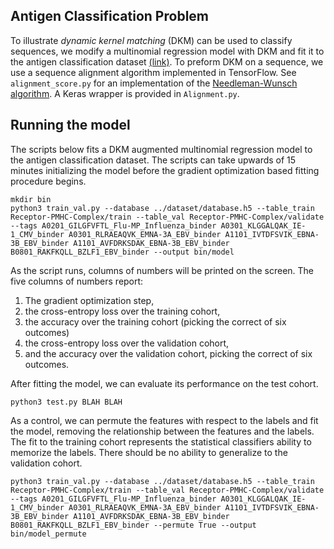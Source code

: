 ## Antigen Classification Problem

To illustrate *dynamic kernel matching* (DKM) can be used to classify sequences, we modify a multinomial regression model with DKM and fit it to the antigen classification dataset [(link)](https://github.com/jostmey/dkm/tree/master/antigen-classification-problem/dataset). To preform DKM on a sequence, we use a sequence alignment algorithm implemented in TensorFlow. See `alignment_score.py` for an implementation of the [Needleman-Wunsch algorithm](https://en.wikipedia.org/wiki/Needleman–Wunsch_algorithm). A Keras wrapper is provided in `Alignment.py`.

## Running the model

The scripts below fits a DKM augmented multinomial regression model to the antigen classification dataset. The scripts can take upwards of 15 minutes initializing the model before the gradient optimization based fitting procedure begins.

```
mkdir bin
python3 train_val.py --database ../dataset/database.h5 --table_train Receptor-PMHC-Complex/train --table_val Receptor-PMHC-Complex/validate --tags A0201_GILGFVFTL_Flu-MP_Influenza_binder A0301_KLGGALQAK_IE-1_CMV_binder A0301_RLRAEAQVK_EMNA-3A_EBV_binder A1101_IVTDFSVIK_EBNA-3B_EBV_binder A1101_AVFDRKSDAK_EBNA-3B_EBV_binder B0801_RAKFKQLL_BZLF1_EBV_binder --output bin/model
```

As the script runs, columns of numbers will be printed on the screen. The five columns of numbers report:
1. The gradient optimization step,
2. the cross-entropy loss over the training cohort,
3. the accuracy over the training cohort (picking the correct of six outcomes)
4. the cross-entropy loss over the validation cohort,
5. and the accuracy over the validation cohort, picking the correct of six outcomes.

After fitting the model, we can evaluate its performance on the test cohort.

```
python3 test.py BLAH BLAH
```

As a control, we can permute the features with respect to the labels and fit the model, removing the relationship between the features and the labels. The fit to the training cohort represents the statistical classifiers ability to memorize the labels. There should be no ability to generalize to the validation cohort.

```
python3 train_val.py --database ../dataset/database.h5 --table_train Receptor-PMHC-Complex/train --table_val Receptor-PMHC-Complex/validate --tags A0201_GILGFVFTL_Flu-MP_Influenza_binder A0301_KLGGALQAK_IE-1_CMV_binder A0301_RLRAEAQVK_EMNA-3A_EBV_binder A1101_IVTDFSVIK_EBNA-3B_EBV_binder A1101_AVFDRKSDAK_EBNA-3B_EBV_binder B0801_RAKFKQLL_BZLF1_EBV_binder --permute True --output bin/model_permute 
```

